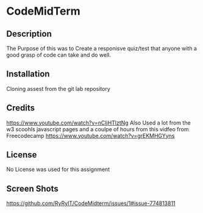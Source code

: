 # CodeMidTerm

## Description 
The Purpose of this was to Create a responisve quiz/test that anyone with a good grasp of code can take and do well. 

## Installation
Cloning assest from the git lab repository

## Credits
https://www.youtube.com/watch?v=nCIjHTlztNg 
Also Used a lot from the w3 scoohls javascript pages and a coulpe of hours from this vidfeo from Freecodecamp https://www.youtube.com/watch?v=grEKMHGYyns

## License
No License was used for this assignment 

## Screen Shots 
https://github.com/RyRyIT/CodeMidterm/issues/1#issue-774813811
